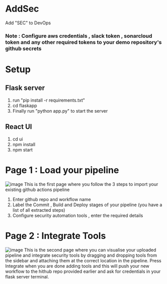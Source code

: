 # AddSec
Add "SEC" to DevOps
### Note : Configure aws credentials , slack token , sonarcloud token and any other required tokens to your demo repository's github secrets 
# Setup
## Flask server
1) run "pip install -r requirements.txt"
2) cd flaskapp
3) Finally run  "python app.py" to start the server

## React UI
1) cd ui
2) npm install
3) npm start

# Page 1 : Load your pipeline
![image](https://user-images.githubusercontent.com/47681913/128626418-2f616cf7-e7ea-4362-80fb-44346c96aa26.png)
This is the first page where you follow the 3 steps to import your existing github actions pipeline
1) Enter github repo and workflow name
2) Label the Commit , Build and Deploy stages of your pipeline (you have a list of all extracted steps)
3) Configure security automation tools  , enter the required details

# Page 2 : Integrate Tools
![image](https://user-images.githubusercontent.com/47681913/128626573-210388cb-f490-482c-a6ec-fa2df883be8d.png)
This is the second page where you can visualise your uploaded pipeline and integrate security tools by dragging and dropping tools
from the sidebar and attaching them at the correct location in the pipeline.
Press Integrate when you are done adding tools and this will push your new workflow to the hithub repo provided earlier and ask for credentials in your flask server terminal.
